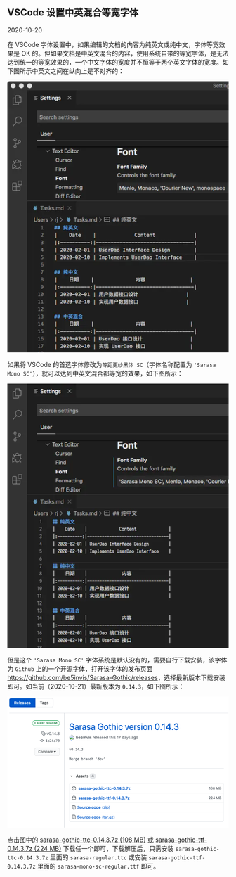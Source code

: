 ## VSCode 设置中英混合等宽字体  <!-- {docsify-ignore} -->

2020-10-20

在 VSCode 字体设置中，如果编辑的文档的内容为纯英文或纯中文，字体等宽效果是 OK 的。但如果文档是中英文混合的内容，使用系统自带的等宽字体，是无法达到统一的等宽效果的，一个中文字体的宽度并不恒等于两个英文字体的宽度。如下图所示中英文之间在纵向上是不对齐的：

![](../assets/1628773-111a8fc665f5c4ef.webp)

如果将 VSCode 的首选字体修改为`等距更纱黑体 SC`（字体名称配置为 `'Sarasa Mono SC'`），就可以达到中英文混合都等宽的效果，如下图所示：

![](../assets/1628773-abbb26441a592106.webp)

但是这个 `'Sarasa Mono SC'` 字体系统是默认没有的，需要自行下载安装，该字体为 `Github` 上的一个开源字体，打开该字体的发布页面 <https://github.com/be5invis/Sarasa-Gothic/releases>，选择最新版本下载安装即可。如当前（2020-10-21）最新版本为 `0.14.3`，如下图所示：

![](../assets/20201021001.png)

点击图中的 [sarasa-gothic-ttc-0.14.3.7z (108 MB)](https://github.com/be5invis/Sarasa-Gothic/releases/download/v0.14.3/sarasa-gothic-ttc-0.14.3.7z) 或 [sarasa-gothic-ttf-0.14.3.7z (224 MB)](https://github.com/be5invis/Sarasa-Gothic/releases/download/v0.14.3/sarasa-gothic-ttf-0.14.3.7z) 下载任一个即可，下载解压后，只需安装 `sarasa-gothic-ttc-0.14.3.7z` 里面的 `sarasa-regular.ttc` 或安装 `sarasa-gothic-ttf-0.14.3.7z` 里面的 `sarasa-mono-sc-regular.ttf` 即可。